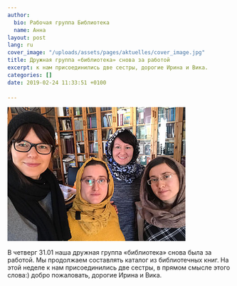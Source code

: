```yaml
---
author:
  bio: Рабочая группа Библиотека
  name: Анна
layout: post
lang: ru
cover_image: "/uploads/assets/pages/aktuelles/cover_image.jpg"
title: Дружная группа «библиотека» снова за работой
excerpt: к нам присоединились две сестры, дорогие Ирина и Вика.
categories: []
date: 2019-02-24 11:33:51 +0100

---
```

<div class="full zoomable"><img src="/uploads/media/2019/19.01.31_2.jpg"></div>

В четверг 31.01 наша дружная группа «библиотека» снова была за работой. Мы продолжаем составлять каталог из библиотечных книг. На этой неделе к нам присоединились две сестры, в прямом смысле этого слова:) добро пожаловать, дорогие Ирина и Вика.
